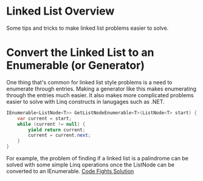 # Linked List Overview

Some tips and tricks to make linked list problems easier to solve.

# Convert the Linked List to an Enumerable (or Generator)

One thing that's common for linked list style problems is a need to enumerate through entries.  Making a generator like this makes enumerating through the entries much easier.  It also makes more complicated problems easier to solve with Linq constructs in lanugages such as .NET.

```c#
IEnumerable<ListNode<T>> GetListNodeEnumerable<T>(ListNode<T> start) {
    var current = start;
    while (current != null) {
        yield return current;
        current = current.next;
    }
}
```

For example, the problem of finding if a linked list is a palindrome can be solved with some simple Linq operations once the ListNode can be converted to an IEnumerable.  [Code Fights Solution](https://codefights.com/interview-practice/task/HmNvEkfFShPhREMn4/solutions/CbEfp9SRFJd24xGsT)